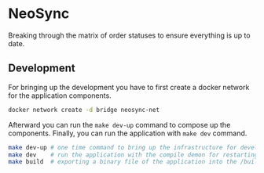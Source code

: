 # NeoSync 
Breaking through the matrix of order statuses to ensure everything is up to date.


## Development
For bringing up the development you have to first create a docker network for the application components.
```bash
docker network create -d bridge neosync-net
```
Afterward you can run the `make dev-up` command to compose up the components.
Finally, you can run the application with `make dev` command.
```bash
make dev-up # one time command to bring up the infrastructure for development
make dev    # run the application with the compile demon for restarting after changes
make build  # exporting a binary file of the application into the /build folder 
```